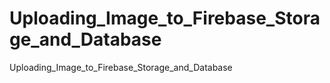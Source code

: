 # Uploading_Image_to_Firebase_Storage_and_Database
Uploading_Image_to_Firebase_Storage_and_Database
